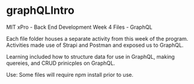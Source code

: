 # graphQLIntro

MIT xPro - Back End Development Week 4 Files - GraphQL

Each file folder houses a separate activity from this week of the program. Activities made use of Strapi and Postman and exposed us to GraphQL. 

Learning included how to structure data for use in GraphQL, making quereies, and CRUD prinicples on GraphQL. 

Use: Some files will require npm install prior to use. 
